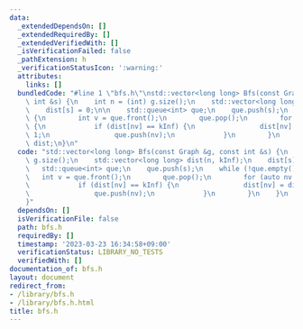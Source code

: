 ```yaml
---
data:
  _extendedDependsOn: []
  _extendedRequiredBy: []
  _extendedVerifiedWith: []
  _isVerificationFailed: false
  _pathExtension: h
  _verificationStatusIcon: ':warning:'
  attributes:
    links: []
  bundledCode: "#line 1 \"bfs.h\"\nstd::vector<long long> Bfs(const Graph &g, const\
    \ int &s) {\n    int n = (int) g.size();\n    std::vector<long long> dist(n, kInf);\n\
    \    dist[s] = 0;\n\n    std::queue<int> que;\n    que.push(s);\n    while (!que.empty())\
    \ {\n        int v = que.front();\n        que.pop();\n        for (auto nv: g[v])\
    \ {\n            if (dist[nv] == kInf) {\n                dist[nv] = dist[v] +\
    \ 1;\n                que.push(nv);\n            }\n        }\n    }\n    return\
    \ dist;\n}\n"
  code: "std::vector<long long> Bfs(const Graph &g, const int &s) {\n    int n = (int)\
    \ g.size();\n    std::vector<long long> dist(n, kInf);\n    dist[s] = 0;\n\n \
    \   std::queue<int> que;\n    que.push(s);\n    while (!que.empty()) {\n     \
    \   int v = que.front();\n        que.pop();\n        for (auto nv: g[v]) {\n\
    \            if (dist[nv] == kInf) {\n                dist[nv] = dist[v] + 1;\n\
    \                que.push(nv);\n            }\n        }\n    }\n    return dist;\n\
    }"
  dependsOn: []
  isVerificationFile: false
  path: bfs.h
  requiredBy: []
  timestamp: '2023-03-23 16:34:58+09:00'
  verificationStatus: LIBRARY_NO_TESTS
  verifiedWith: []
documentation_of: bfs.h
layout: document
redirect_from:
- /library/bfs.h
- /library/bfs.h.html
title: bfs.h
---
```

